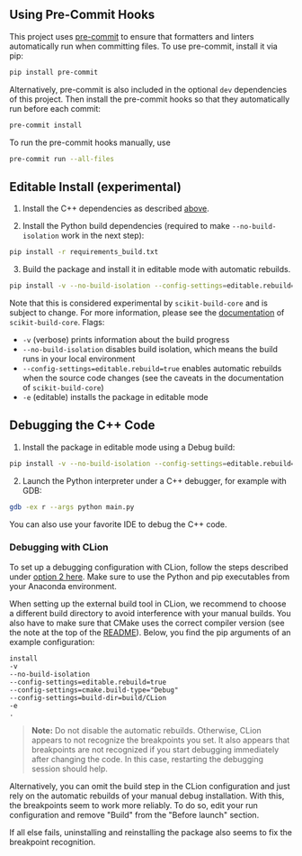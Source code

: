 ## Using Pre-Commit Hooks

This project uses [pre-commit](https://pre-commit.com/) to ensure that formatters and linters automatically run when
committing files.
To use pre-commit, install it via pip:

```bash
pip install pre-commit
```

Alternatively, pre-commit is also included in the optional `dev` dependencies of this project.
Then install the pre-commit hooks so that they automatically run before each commit:

```bash
pre-commit install
```

To run the pre-commit hooks manually, use

```bash
pre-commit run --all-files
```

## Editable Install (experimental)

1. Install the C++ dependencies as described [above](#third-party-dependencies).

2. Install the Python build dependencies (required to make `--no-build-isolation` work in the next step):

```bash
pip install -r requirements_build.txt
```

3. Build the package and install it in editable mode with automatic rebuilds.

```bash
pip install -v --no-build-isolation --config-settings=editable.rebuild=true -e .
```

Note that this is considered experimental by `scikit-build-core` and is subject to change.
For more information, please see
the [documentation](https://scikit-build-core.readthedocs.io/en/latest/configuration.html#editable-installs)
of `scikit-build-core`.
Flags:

- `-v` (verbose) prints information about the build progress
- `--no-build-isolation` disables build isolation, which means the build runs in your local environment
- `--config-settings=editable.rebuild=true` enables automatic rebuilds when the source code changes (see the caveats in
  the documentation of `scikit-build-core`)
- `-e` (editable) installs the package in editable mode

## Debugging the C++ Code

1. Install the package in editable mode using a Debug build:

```bash
pip install -v --no-build-isolation --config-settings=editable.rebuild=true --config-settings=cmake.build-type="Debug" -e .
```

2. Launch the Python interpreter under a C++ debugger, for example with GDB:

```bash
gdb -ex r --args python main.py
```

You can also use your favorite IDE to debug the C++ code.

### Debugging with CLion

To set up a debugging configuration with CLion, follow the steps described
under [option 2 here](https://www.jetbrains.com/help/clion/debugging-python-extensions.html#debug-custom-py).
Make sure to use the Python and pip executables from your Anaconda environment.

When setting up the external build tool in CLion, we recommend to choose a different build directory to avoid
interference with your manual builds.
You also have to make sure that CMake uses the correct compiler version (see the note at the top of
the [README](../README.md)).
Below, you find the pip arguments of an example configuration:

```
install
-v
--no-build-isolation
--config-settings=editable.rebuild=true
--config-settings=cmake.build-type="Debug"
--config-settings=build-dir=build/CLion
-e
.
```

> **Note:** Do not disable the automatic rebuilds. Otherwise, CLion appears to not recognize the breakpoints you set.
> It also appears that breakpoints are not recognized if you start debugging immediately after changing the code.
> In this case, restarting the debugging session should help.

Alternatively, you can omit the build step in the CLion configuration and just rely on the automatic rebuilds of your
manual debug installation.
With this, the breakpoints seem to work more reliably.
To do so, edit your run configuration and remove "Build" from the "Before launch" section.

If all else fails, uninstalling and reinstalling the package also seems to fix the breakpoint recognition.
